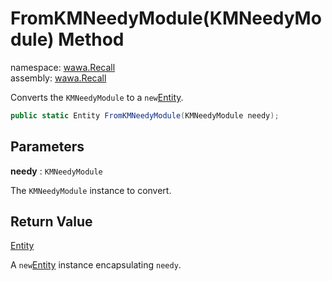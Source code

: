 # FromKMNeedyModule\(KMNeedyModule\) Method

namespace: [wawa\.Recall](../../wawa.Recall.md)<br />
assembly: [wawa\.Recall](../../../wawa.Recall.md)

Converts the `KMNeedyModule` to a `new`[Entity](../../../wawa.Recall/wawa.Recall/Entity.md)\.

```csharp
public static Entity FromKMNeedyModule(KMNeedyModule needy);
```

## Parameters

__needy__ : `KMNeedyModule`

The `KMNeedyModule` instance to convert\.

## Return Value

[Entity](../../../wawa.Recall/wawa.Recall/Entity.md)

A `new`[Entity](../../../wawa.Recall/wawa.Recall/Entity.md) instance encapsulating `needy`\.

